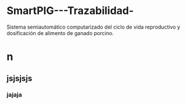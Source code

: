 # SmartPIG---Trazabilidad-
 Sistema semiautomático computarizado del ciclo de vida reproductivo y dosificación de alimento de ganado porcino.
# n
## jsjsjsjs
### jajaja
